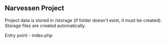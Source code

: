 ## Narvessen Project

Project data is stored in /storage (if folder doesn't exist, it must be created).
Storage files are created automatically.

Entry point - index.php